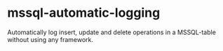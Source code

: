 # mssql-automatic-logging
Automatically log insert, update and delete operations in a MSSQL-table without using any framework.
